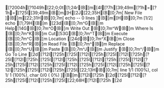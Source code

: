 [?2004h[?1049h[22;0;0t[1;24r(B[m[4l[?7h[39;49m[?1h=[?1h=[?25l[39;49m(B[m[H[2J[22;35H(B[0;7m[ New File ](B[m[22;31H(B[0;7m[ echo -- 0 lines ](B[m[H(B[0;7m  [1/2]                              echo                                       [1;79H(B[m[23d(B[0;7m^G(B[m Help[14G(B[0;7m^O(B[m Write Out (B[0;7m^W(B[m Where Is  (B[0;7m^K(B[m Cut[53G(B[0;7m^T(B[m Execute   (B[0;7m^C(B[m Location[24d(B[0;7m^X(B[m Close     (B[0;7m^R(B[m Read File (B[0;7m^\(B[m Replace   (B[0;7m^U(B[m Paste     (B[0;7m^J(B[m Justify   (B[0;7m^/(B[m Go To Line[2d[?12l[?25h[?25l[?12l[?25h[?25l[?12l[?25h[?25l[?12l[?25h[?25l[?12l[?25h[?25l[?12l[?25h[?25l[?12l[?25h[?25l[?12l[?25h[?25l[?12l[?25h[?25l[?12l[?25h[?25l[?12l[?25h[?25l[?12l[?25h[?25l[22;13H(B[0;7m[ line  1/1 (100%), col  1/ 1 (100%), char  0/0 ( 0%) ](B[m[?12l[?25h[2d[?25l[?12l[?25h[?25l[?12l[?25h[?25l[22;68H[?12l[?25h[2d